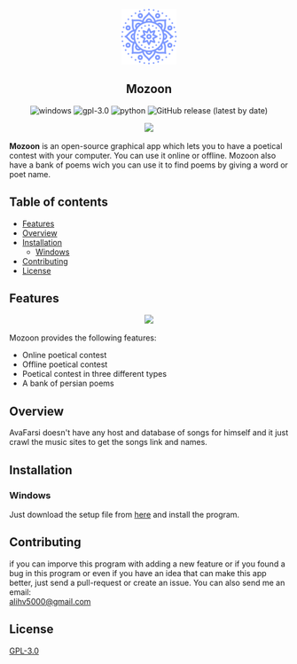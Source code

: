 <p align="center">
<img width="100" src="https://github.com/ali-hv/mozoon/blob/main/img/icons/mandala-blue.png">
<h2 align="center">Mozoon</h2>
</p>

<p align="center">
<img alt="windows" src="https://img.shields.io/badge/windows-red?style=flat&logo=windows">
<img alt="gpl-3.0" src="https://img.shields.io/badge/License-GPL%203.0-blue.svg">
<img alt="python" src="https://img.shields.io/badge/Made%20with-Python%203.8-green.svg?logo=python">
<img alt="GitHub release (latest by date)" src="https://img.shields.io/github/v/release/Ali-Hosseinverdi/AvaFarsi?color=purple">
</p>

<p align="center"><kbd><img src="https://raw.githubusercontent.com/Ali-Hosseinverdi/Music-downloader/main/screenshots/menu_img.png"></kbd></p>

**Mozoon** is an open-source graphical app which lets you to have a poetical contest with your computer. You can use it online or offline. Mozoon also have a bank of poems wich you can use it to find poems
by giving a word or poet name.
## Table of contents

* [Features](#features)
* [Overview](#overview)
* [Installation](#installation)
  + [Windows](#windows)
* [Contributing](#contributing)
* [License](#license)

## Features

<p align="center"><kbd><img src="https://raw.githubusercontent.com/Ali-Hosseinverdi/Music-downloader/main/screenshots/inside_img.png"></kbd></p>

Mozoon provides the following features:

- Online poetical contest
- Offline poetical contest
- Poetical contest in three different types
- A bank of persian poems

## Overview

AvaFarsi doesn't have any host and database of songs for himself and it just crawl the music sites to get the songs link and names.

## Installation

### Windows
Just download the setup file from [here](https://github.com/Ali-Hosseinverdi/AvaFarsi/releases/download/2.1.1/AvaFarsi-2.1.1.exe) and install the program.

## Contributing

if you can imporve this program with adding a new feature or if you found a bug in this program or even if you have an idea that can make this app better, just send a pull-request or create an issue.
You can also send me an email:<br>
[alihv5000@gmail.com](mailto:alihv5000@gmail.com)

## License

[GPL-3.0](https://github.com/Ali-Hosseinverdi/AvaFarsi/blob/main/LICENSE)
